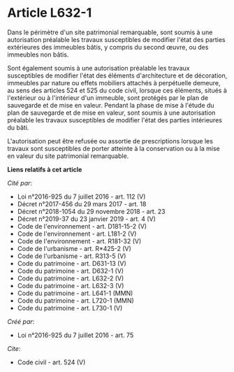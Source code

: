 # Article L632-1

Dans le périmètre d'un site patrimonial remarquable, sont soumis à une autorisation préalable les travaux susceptibles de
modifier l'état des parties extérieures des immeubles bâtis, y compris du second œuvre, ou des immeubles non bâtis.

Sont également soumis à une autorisation préalable les travaux susceptibles de modifier l'état des éléments d'architecture et
de décoration, immeubles par nature ou effets mobiliers attachés à perpétuelle demeure, au sens des articles 524 et 525 du
code civil, lorsque ces éléments, situés à l'extérieur ou à l'intérieur d'un immeuble, sont protégés par le plan de
sauvegarde et de mise en valeur. Pendant la phase de mise à l'étude du plan de sauvegarde et de mise en valeur, sont soumis à
une autorisation préalable les travaux susceptibles de modifier l'état des parties intérieures du bâti.

L'autorisation peut être refusée ou assortie de prescriptions lorsque les travaux sont susceptibles de porter atteinte à la
conservation ou à la mise en valeur du site patrimonial remarquable.

**Liens relatifs à cet article**

_Cité par_:

  - Loi n°2016-925 du 7 juillet 2016 - art. 112 (V)
  - Décret n°2017-456 du 29 mars 2017 - art. 18
  - Décret n°2018-1054 du 29 novembre 2018 - art. 23
  - Décret n°2019-37 du 23 janvier 2019 - art. 4 (V)
  - Code de l'environnement - art. D181-15-2 (V)
  - Code de l'environnement - art. L181-2 (V)
  - Code de l'environnement - art. R181-32 (V)
  - Code de l'urbanisme - art. R*425-2 (V)
  - Code de l'urbanisme - art. R313-5 (V)
  - Code du patrimoine - art. D631-13 (V)
  - Code du patrimoine - art. D632-1 (V)
  - Code du patrimoine - art. L632-2 (V)
  - Code du patrimoine - art. L632-3 (V)
  - Code du patrimoine - art. L641-1 (MMN)
  - Code du patrimoine - art. L720-1 (MMN)
  - Code du patrimoine - art. L730-1 (V)

_Créé par_:

  - Loi n°2016-925 du 7 juillet 2016 - art. 75

_Cite_:

  - Code civil - art. 524 (V)
